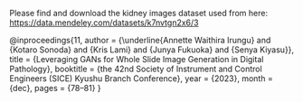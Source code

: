 Please find and download the kidney images dataset used from here: https://data.mendeley.com/datasets/k7nvtgn2x6/3


@inproceedings{11,
  author = {\underline{Annette Waithira Irungu} and {Kotaro Sonoda} and {Kris Lami} and {Junya Fukuoka} and {Senya Kiyasu}},
  title = {Leveraging GANs for Whole Slide Image Generation in Digital Pathology},
  booktitle = {the 42nd Society of Instrument and Control Engineers (SICE) Kyushu Branch Conference},
  year = {2023},
  month = {dec},
  pages = {78–81}
}
